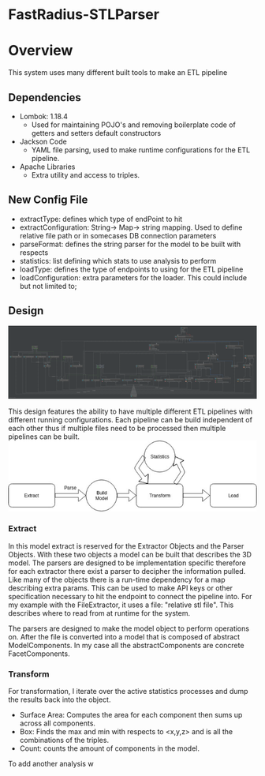 # FastRadius-STLParser
# Overview
This system uses many different built tools to make an ETL pipeline

## Dependencies  
- Lombok: 1.18.4
    - Used for maintaining POJO's and removing boilerplate code of getters and setters
    default constructors
- Jackson Code
    - YAML file parsing, used to make runtime configurations for the ETL pipeline.
- Apache Libraries
    - Extra utility and access to triples.

## New Config File 
- extractType: defines which type of endPoint to hit
- extractConfiguration: String-> Map-> string mapping. Used to define relative file path or in somecases DB 
connection parameters
- parseFormat: defines the string parser for the model to be built with respects
- statistics: list defining which stats to use analysis to perform
- loadType: defines the type of endpoints to using for the ETL pipeline
- loadConfiguration: extra parameters for the loader. This could include but not limited to;

## Design

![Test Image 3](images/uml.png "Flow Diagram")

This design features the ability to have multiple different ETL pipelines with different running 
configurations. Each pipeline can be build independent of each other thus if multiple files 
need to be processed then multiple pipelines can be built. 
![Test Image 3](images/flowDiagram.jpg "Flow Diagram")

### Extract 
In this model extract is reserved for the Extractor Objects and the Parser Objects. With these two
objects a model can be built that describes the 3D model. The parsers are designed to be implementation
specific therefore for each extractor there exist a parser to decipher the information pulled. 
Like many of the objects there is a run-time dependency for a map describing extra params. This can
be used to make API keys or other specification necessary to hit the endpoint to connect the pipeline into. 
For my example with the FileExtractor, it uses a file: "relative stl file". This describes where to read 
from at runtime for the system. 

The parsers are designed to make the model object to perform operations on. After the file is converted into 
a model that is composed of abstract ModelComponents. In my case all the abstractComponents are concrete 
FacetComponents.

### Transform 
For transformation, I iterate over the active statistics processes and dump the results 
back into the object. 
- Surface Area: Computes the area for each component then sums up across all components.  
- Box: Finds the max and min with respects to <x,y,z>  and is all the combinations of the triples. 
- Count: counts the amount of components in the model.   

To add another analysis w